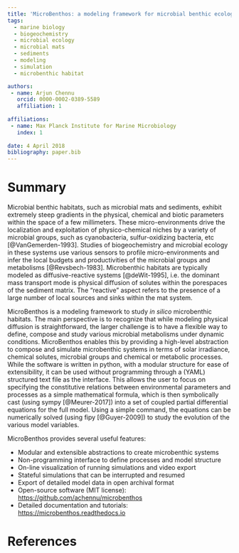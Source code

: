 ```yaml
---
title: 'MicroBenthos: a modeling framework for microbial benthic ecology'
tags:
  - marine biology
  - biogeochemistry
  - microbial ecology
  - microbial mats
  - sediments
  - modeling
  - simulation
  - microbenthic habitat

authors:
 - name: Arjun Chennu
   orcid: 0000-0002-0389-5589
   affiliation: 1
 
affiliations:
 - name: Max Planck Institute for Marine Microbiology
   index: 1
 
date: 4 April 2018
bibliography: paper.bib
---
```


# Summary

Microbial benthic habitats, such as microbial mats and sediments, exhibit extremely steep gradients in the physical, chemical and biotic parameters within the space of a few millimeters. These micro-environments drive the localization and exploitation of physico-chemical niches by a variety of microbial groups, such as cyanobacteria, sulfur-oxidizing bacteria, etc [@VanGemerden-1993]. Studies of biogeochemistry and microbial ecology in these systems use various sensors to profile micro-environments and infer the local budgets and productivities of the microbial groups and metabolisms [@Revsbech-1983]. Microbenthic habitats are typically modeled as diffusive-reactive systems [@deWit-1995], i.e. the dominant mass transport mode is physical diffusion of solutes within the porespaces of the sediment matrix. The “reactive” aspect refers to the presence of a large number of local sources and sinks within the mat system. 

MicroBenthos is a modeling framework to study *in silico* microbenthic habitats. The main perspective is to recognize that while modeling physical diffusion is straightforward, the larger challenge is to have a flexible way to define, compose and study various microbial metabolisms under dynamic conditions. MicroBenthos enables this by providing a high-level abstraction to compose and simulate microbenthic systems in terms of solar irradiance, chemical solutes, microbial groups and chemical or metabolic processes. While the software is written in python, with a modular structure for ease of extensibility, it can be used without programming through a (YAML) structured text file as the interface. This allows the user to focus on  specifying the constitutive relations between environmental parameters and processes as a simple mathematical formula, which is then symbolically cast (using sympy [@Meurer-2017]) into a set of coupled partial differential equations for the full model. Using a simple command, the equations can be numerically solved (using fipy [@Guyer-2009]) to study the evolution of the various model variables.

MicroBenthos provides several useful features: 

* Modular and extensible abstractions to create microbenthic systems	
* Non-programming interface to define processes and model structure
* On-line visualization of running simulations and video export
* Stateful simulations that can be interrupted and resumed
* Export of detailed model data in open archival format
* Open-source software (MIT license): https://github.com/achennu/microbenthos
* Detailed documentation and tutorials: https://microbenthos.readthedocs.io


# References
 
